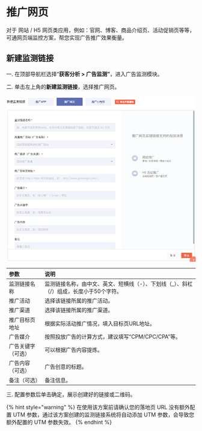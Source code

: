 # 推广网页

对于 网站 / H5 网页类应用，例如：官网、博客、商品介绍页、活动促销页等等，可通网页端监控方案，帮您实现广告推广效果衡量。

## 新建监测链接

一. 在顶部导航栏选择“**获客分析 &gt; 广告监测”**，进入广告监测模块。

二. 单击左上角的**新建监测链接**，选择推广网页。

![](../../../../.gitbook/assets/image%20%2878%29.png)

| 参数 | 说明 |
| :--- | :--- |
| 监测链接名称 | 监测链接名称，由中文、英文、短横线（-）、下划线（\_）、斜杠（/）组成，长度小于50个字符。 |
| 推广活动 | 选择该链接所属的推广活动。 |
| 推广渠道 | 选择该链接所属的推广渠道。 |
| 推广目标页地址 | 根据实际活动推广情况，填入目标页URL地址。 |
| 广告媒介 | 按照投放广告的计算方式，建议填写“CPM/CPC/CPA”等。 |
| 广告关键字（可选） | 可以根据广告内容提炼。 |
| 广告内容（可选） | 广告创意的标题。 |
| 备注（可选） | 备注信息。 |

三. 配置参数后单击确定，展示创建好的链接或二维码。

{% hint style="warning" %}
在使用该方案前请确认您的落地页 URL 没有额外配置 UTM 参数，通过该方案创建的监测链接系统将自动添加 UTM 参数，会导致您额外配置的 UTM 参数失效。
{% endhint %}

